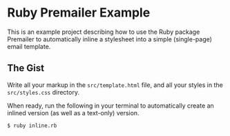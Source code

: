 # Ruby Premailer Example

This is an example project describing how to use the Ruby package Premailer to automatically inline a stylesheet into a simple (single-page) email template.

## The Gist

Write all your markup in the `src/template.html` file, and all your styles in the `src/styles.css` directory.

When ready, run the following in your terminal to automatically create an inlined version (as well as a text-only) version.

```bash
$ ruby inline.rb
```
